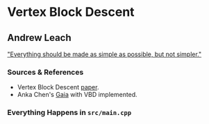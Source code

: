 # Vertex Block Descent

## Andrew Leach
["Everything should be made as simple as possible, but not simpler."](https://matthias-research.github.io/pages/index.html)

### Sources & References
- Vertex Block Descent [paper](https://doi.org/10.1145/3658179).
- Anka Chen's [Gaia](https://github.com/AnkaChan/Gaia) with VBD implemented.

### Everything Happens in `src/main.cpp`
